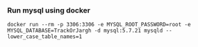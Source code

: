 ### Run mysql using docker
```
docker run --rm -p 3306:3306 -e MYSQL_ROOT_PASSWORD=root -e MYSQL_DATABASE=TrackOrJargh -d mysql:5.7.21 mysqld --lower_case_table_names=1
```
